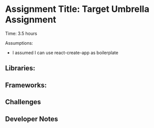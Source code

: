 # Assignment Title: Target Umbrella Assignment

Time:
3.5 hours

Assumptions: 
 - I assumed I can use react-create-app as boilerplate
 

## Libraries:


## Frameworks: 


## Challenges 


## Developer Notes 
